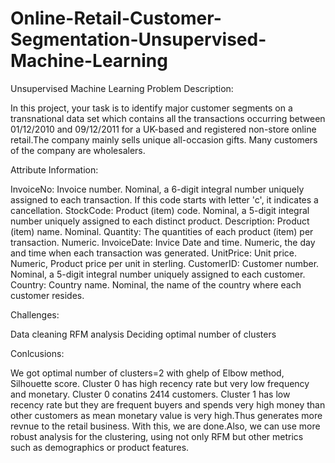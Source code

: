 # Online-Retail-Customer-Segmentation-Unsupervised-Machine-Learning
Unsupervised Machine Learning
Problem Description:

In this project, your task is to identify major customer segments on a transnational data set which contains all the transactions occurring between 01/12/2010 and 09/12/2011 for a UK-based and registered non-store online retail.The company mainly sells unique all-occasion gifts. Many customers of the company are wholesalers.

Attribute Information:

InvoiceNo: Invoice number. Nominal, a 6-digit integral number uniquely assigned to each transaction. If this code starts with letter 'c', it indicates a cancellation.
StockCode: Product (item) code. Nominal, a 5-digit integral number uniquely assigned to each distinct product.
Description: Product (item) name. Nominal.
Quantity: The quantities of each product (item) per transaction. Numeric.
InvoiceDate: Invice Date and time. Numeric, the day and time when each transaction was generated.
UnitPrice: Unit price. Numeric, Product price per unit in sterling.
CustomerID: Customer number. Nominal, a 5-digit integral number uniquely assigned to each customer.
Country: Country name. Nominal, the name of the country where each customer resides.


Challenges: 

Data cleaning
RFM analysis
Deciding optimal number of clusters


Conlcusions:

We got optimal number of clusters=2 with ghelp of Elbow method, Silhouette score.
Cluster 0 has high recency rate but very low frequency and monetary. Cluster 0 conatins 2414 customers.
Cluster 1 has low recency rate but they are frequent buyers and spends very high money than other customers as mean monetary value is very high.Thus generates more revnue to the retail business.
With this, we are done.Also, we can use more robust analysis for the clustering, using not only RFM but other metrics such as demographics or product features.
